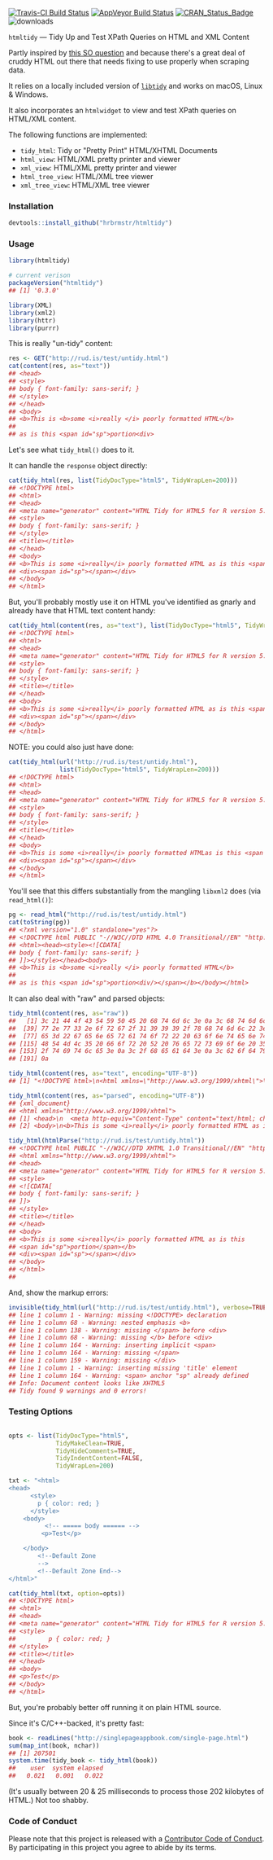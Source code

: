 
[![Travis-CI Build Status](https://travis-ci.org/hrbrmstr/htmltidy.svg?branch=master)](https://travis-ci.org/hrbrmstr/htmltidy) [![AppVeyor Build Status](https://ci.appveyor.com/api/projects/status/github/hrbrmstr/htmltidy?branch=master&svg=true)](https://ci.appveyor.com/project/hrbrmstr/htmltidy) [![CRAN\_Status\_Badge](http://www.r-pkg.org/badges/version/htmltidy)](https://cran.r-project.org/package=htmltidy) ![downloads](http://cranlogs.r-pkg.org/badges/grand-total/htmltidy)

<!-- README.md is generated from README.Rmd. Please edit that file -->
`htmltidy` — Tidy Up and Test XPath Queries on HTML and XML Content

Partly inspired by [this SO question](http://stackoverflow.com/questions/37061873/identify-a-weblink-in-bold-in-r) and because there's a great deal of cruddy HTML out there that needs fixing to use properly when scraping data.

It relies on a locally included version of [`libtidy`](http://www.html-tidy.org/) and works on macOS, Linux & Windows.

It also incorporates an `htmlwidget` to view and test XPath queries on HTML/XML content.

The following functions are implemented:

-   `tidy_html`: Tidy or "Pretty Print" HTML/XHTML Documents
-   `html_view`: HTML/XML pretty printer and viewer
-   `xml_view`: HTML/XML pretty printer and viewer
-   `html_tree_view`: HTML/XML tree viewer
-   `xml_tree_view`: HTML/XML tree viewer

### Installation

``` r
devtools::install_github("hrbrmstr/htmltidy")
```

### Usage

``` r
library(htmltidy)

# current verison
packageVersion("htmltidy")
## [1] '0.3.0'

library(XML)
library(xml2)
library(httr)
library(purrr)
```

This is really "un-tidy" content:

``` r
res <- GET("http://rud.is/test/untidy.html")
cat(content(res, as="text"))
## <head>
## <style>
## body { font-family: sans-serif; }
## </style>
## </head>
## <body>
## <b>This is <b>some <i>really </i> poorly formatted HTML</b>
## 
## as is this <span id="sp">portion<div>
```

Let's see what `tidy_html()` does to it.

It can handle the `response` object directly:

``` r
cat(tidy_html(res, list(TidyDocType="html5", TidyWrapLen=200)))
## <!DOCTYPE html>
## <html>
## <head>
## <meta name="generator" content="HTML Tidy for HTML5 for R version 5.0.0">
## <style>
## body { font-family: sans-serif; }
## </style>
## <title></title>
## </head>
## <body>
## <b>This is some <i>really</i> poorly formatted HTML as is this <span id="sp">portion</span></b>
## <div><span id="sp"></span></div>
## </body>
## </html>
```

But, you'll probably mostly use it on HTML you've identified as gnarly and already have that HTML text content handy:

``` r
cat(tidy_html(content(res, as="text"), list(TidyDocType="html5", TidyWrapLen=200)))
## <!DOCTYPE html>
## <html>
## <head>
## <meta name="generator" content="HTML Tidy for HTML5 for R version 5.0.0">
## <style>
## body { font-family: sans-serif; }
## </style>
## <title></title>
## </head>
## <body>
## <b>This is some <i>really</i> poorly formatted HTML as is this <span id="sp">portion</span></b>
## <div><span id="sp"></span></div>
## </body>
## </html>
```

NOTE: you could also just have done:

``` r
cat(tidy_html(url("http://rud.is/test/untidy.html"), 
              list(TidyDocType="html5", TidyWrapLen=200)))
## <!DOCTYPE html>
## <html>
## <head>
## <meta name="generator" content="HTML Tidy for HTML5 for R version 5.0.0">
## <style>
## body { font-family: sans-serif; }
## </style>
## <title></title>
## </head>
## <body>
## <b>This is some <i>really</i> poorly formatted HTMLas is this <span id="sp">portion</span></b>
## <div><span id="sp"></span></div>
## </body>
## </html>
```

You'll see that this differs substantially from the mangling `libxml2` does (via `read_html()`):

``` r
pg <- read_html("http://rud.is/test/untidy.html")
cat(toString(pg))
## <?xml version="1.0" standalone="yes"?>
## <!DOCTYPE html PUBLIC "-//W3C//DTD HTML 4.0 Transitional//EN" "http://www.w3.org/TR/REC-html40/loose.dtd">
## <html><head><style><![CDATA[
## body { font-family: sans-serif; }
## ]]></style></head><body>
## <b>This is <b>some <i>really </i> poorly formatted HTML</b>
## 
## as is this <span id="sp">portion<div/></span></b></body></html>
```

It can also deal with "raw" and parsed objects:

``` r
tidy_html(content(res, as="raw"))
##   [1] 3c 21 44 4f 43 54 59 50 45 20 68 74 6d 6c 3e 0a 3c 68 74 6d 6c 20 78 6d 6c 6e 73 3d 22 68 74 74 70 3a 2f 2f 77 77
##  [39] 77 2e 77 33 2e 6f 72 67 2f 31 39 39 39 2f 78 68 74 6d 6c 22 3e 0a 3c 68 65 61 64 3e 0a 3c 6d 65 74 61 20 6e 61 6d
##  [77] 65 3d 22 67 65 6e 65 72 61 74 6f 72 22 20 63 6f 6e 74 65 6e 74 3d 0a 22 48 54 4d 4c 20 54 69 64 79 20 66 6f 72 20
## [115] 48 54 4d 4c 35 20 66 6f 72 20 52 20 76 65 72 73 69 6f 6e 20 35 2e 30 2e 30 22 20 2f 3e 0a 3c 74 69 74 6c 65 3e 3c
## [153] 2f 74 69 74 6c 65 3e 0a 3c 2f 68 65 61 64 3e 0a 3c 62 6f 64 79 3e 0a 3c 2f 62 6f 64 79 3e 0a 3c 2f 68 74 6d 6c 3e
## [191] 0a

tidy_html(content(res, as="text", encoding="UTF-8"))
## [1] "<!DOCTYPE html>\n<html xmlns=\"http://www.w3.org/1999/xhtml\">\n<head>\n<meta name=\"generator\" content=\n\"HTML Tidy for HTML5 for R version 5.0.0\" />\n<style>\n<![CDATA[\nbody { font-family: sans-serif; }\n]]>\n</style>\n<title></title>\n</head>\n<body>\n<b>This is some <i>really</i> poorly formatted HTML as is this\n<span id=\"sp\">portion</span></b>\n<div><span id=\"sp\"></span></div>\n</body>\n</html>\n"

tidy_html(content(res, as="parsed", encoding="UTF-8"))
## {xml_document}
## <html xmlns="http://www.w3.org/1999/xhtml">
## [1] <head>\n  <meta http-equiv="Content-Type" content="text/html; charset=UTF-8" />\n  <meta name="generator" content ...
## [2] <body>\n<b>This is some <i>really</i> poorly formatted HTML as is this\n<span id="sp">portion</span></b>\n</body>

tidy_html(htmlParse("http://rud.is/test/untidy.html"))
## <!DOCTYPE html PUBLIC "-//W3C//DTD XHTML 1.0 Transitional//EN" "http://www.w3.org/TR/xhtml1/DTD/xhtml1-transitional.dtd">
## <html xmlns="http://www.w3.org/1999/xhtml">
## <head>
## <meta name="generator" content="HTML Tidy for HTML5 for R version 5.0.0">
## <style>
## <![CDATA[
## body { font-family: sans-serif; }
## ]]>
## </style>
## <title></title>
## </head>
## <body>
## <b>This is some <i>really</i> poorly formatted HTML as is this
## <span id="sp">portion</span></b>
## <div><span id="sp"></span></div>
## </body>
## </html>
## 
```

And, show the markup errors:

``` r
invisible(tidy_html(url("http://rud.is/test/untidy.html"), verbose=TRUE))
## line 1 column 1 - Warning: missing <!DOCTYPE> declaration
## line 1 column 68 - Warning: nested emphasis <b>
## line 1 column 138 - Warning: missing </span> before <div>
## line 1 column 68 - Warning: missing </b> before <div>
## line 1 column 164 - Warning: inserting implicit <span>
## line 1 column 164 - Warning: missing </span>
## line 1 column 159 - Warning: missing </div>
## line 1 column 1 - Warning: inserting missing 'title' element
## line 1 column 164 - Warning: <span> anchor "sp" already defined
## Info: Document content looks like XHTML5
## Tidy found 9 warnings and 0 errors!
```

### Testing Options

``` r

opts <- list(TidyDocType="html5",
             TidyMakeClean=TRUE,
             TidyHideComments=TRUE,
             TidyIndentContent=FALSE,
             TidyWrapLen=200)

txt <- "<html>
<head>
      <style>
        p { color: red; }
      </style>
    <body>
          <!-- ===== body ====== -->
         <p>Test</p>

    </body>
        <!--Default Zone
        -->
        <!--Default Zone End-->
</html>"

cat(tidy_html(txt, option=opts))
## <!DOCTYPE html>
## <html>
## <head>
## <meta name="generator" content="HTML Tidy for HTML5 for R version 5.0.0">
## <style>
##         p { color: red; }
## </style>
## <title></title>
## </head>
## <body>
## <p>Test</p>
## </body>
## </html>
```

But, you're probably better off running it on plain HTML source.

Since it's C/C++-backed, it's pretty fast:

``` r
book <- readLines("http://singlepageappbook.com/single-page.html")
sum(map_int(book, nchar))
## [1] 207501
system.time(tidy_book <- tidy_html(book))
##    user  system elapsed 
##   0.021   0.001   0.022
```

(It's usually between 20 & 25 milliseconds to process those 202 kilobytes of HTML.) Not too shabby.

### Code of Conduct

Please note that this project is released with a [Contributor Code of Conduct](CONDUCT.md). By participating in this project you agree to abide by its terms.
